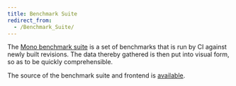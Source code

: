 ```yaml
---
title: Benchmark Suite
redirect_from:
  - /Benchmark_Suite/
---
```


The [Mono benchmark suite](http://open.xamarin.com/benchmarker/front-end/) is a set of benchmarks that is run by CI against newly built revisions. The data thereby gathered is then put into visual form, so as to be quickly comprehensible.

The source of the benchmark suite and frontend is [available](https://github.com/xamarin/benchmarker).
